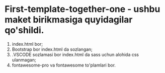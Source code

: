 # First-template-together-one - ushbu maket birikmasiga quyidagilar qo'shildi.
1. index.html bor;
1. Bootstrap bor index.html da sozlangan;
2. .VSCODE sozlamasi bor index.html da sass uchun alohida css ulanmagan;
3. fontawesome-pro va fontawesome to'plamlari bor.
